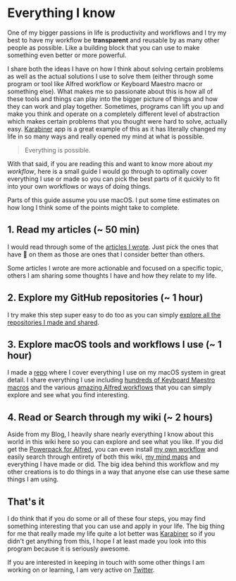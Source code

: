 # Everything I know
One of my bigger passions in life is productivity and workflows and I try my best to have my workflow be __transparent__ and reusable by as many other people as possible. Like a building block that you can use to make something even better or more powerful.

I share both the ideas I have on how I think about solving certain problems as well as the actual solutions I use to solve them (either through some program or tool like Alfred workflow or Keyboard Maestro macro or something else). What makes me so passionate about this is how all of these tools and things can play into the bigger picture of things and how they can work and play together. Sometimes, programs can lift you up and make you think and operate on a completely different level of abstraction which makes certain problems that you thought were hard to solve, actually easy. [Karabiner](../macOS/apps/karabiner/karabiner.md) app is a great example of this as it has literally changed my life in so many ways and really opened my mind at what is possible.

> Everything is possible.

With that said, if you are reading this and want to know more about _my workflow_, here is a small guide I would go through to optimally cover everything I use or made so you can pick the best parts of it quickly to fit into your own workflows or ways of doing things.

Parts of this guide assume you use macOS. I put some time estimates on how long I think some of the points might take to complete.

## 1. Read my articles (~ 50 min)
I would read through some of the [articles I wrote](my-articles.md). Just pick the ones that have 🌟 on them as those are ones that I consider better than others.

Some articles I wrote are more actionable and focused on a specific topic, others I am sharing some thoughts I have and how they relate to my life.

## 2. Explore my GitHub repositories (~ 1 hour)
I try make this step super easy to do too as you can simply [explore all the repositories I made and shared](my-github.md).

## 3. Explore macOS tools and workflows I use (~ 1 hour)
I made a [repo](https://github.com/nikitavoloboev/my-mac-os) where I cover everything I use on my macOS system in great detail. I share everything I use including [hundreds of Keyboard Maestro macros](https://github.com/nikitavoloboev/my-mac-os/tree/master/km-macros#readme) and the various [amazing Alfred workflows](https://github.com/learn-anything/alfred-workflows#readme) that you can simply explore and see what you find interesting.

## 4. Read or Search through my wiki (~ 2 hours)
Aside from my Blog, I heavily share nearly everything I know about this world in this wiki here so you can explore and see what you like. If you did get the [Powerpack for Alfred](https://www.alfredapp.com/powerpack/), you can even install [my own workflow](https://github.com/nikitavoloboev/alfred-my-mind) and easily search through entirety of both this wiki, [my mind maps](../meta/my-mind.md) and everything I have made or did. The big idea behind this workflow and my other creations is to do things in a way that anyone else can use these same things I am using.

## That's it
I do think that if you do some or all of these four steps, you may find something interesting that you can use and apply in your life. The big thing for me that really made my life quite a lot better was [Karabiner](../macOS/apps/karabiner/karabiner.md) so if you didn't get anything from this, I hope I at least made you look into this program because it is seriously awesome.

If you are interested in keeping in touch with some other things I am working on or learning, I am very active on [Twitter](https://twitter.com/nikitavoloboev).